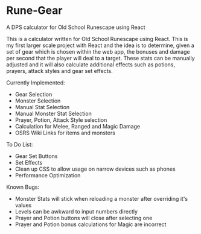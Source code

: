 # Rune-Gear
A DPS calculator for Old School Runescape using React

This is a calculator written for Old School Runescape using React. This is my first larger scale project with React and the idea is to determine, given a set of gear which is chosen within the web app, the bonuses and damage per second that the player will deal to a target. These stats can be manually adjusted and it will also calculate additional effects such as potions, prayers, attack styles and gear set effects. 


Currently Implemented:

- Gear Selection
- Monster Selection
- Manual Stat Selection
- Manual Monster Stat Selection
- Prayer, Potion, Attack Style selection
- Calculation for Melee, Ranged and Magic Damage
- OSRS Wiki Links for items and monsters



To Do List:

- Gear Set Buttons
- Set Effects
- Clean up CSS to allow usage on narrow devices such as phones
- Performance Optimization



Known Bugs:

- Monster Stats will stick when reloading a monster after overriding it's values
- Levels can be awkward to input numbers directly
- Prayer and Potion buttons will close after selecting one
- Prayer and Potion bonus calculations for Magic are incorrect